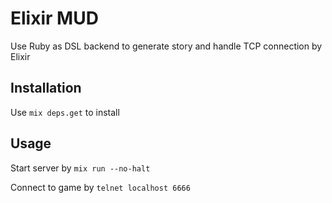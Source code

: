 Elixir MUD
===

Use Ruby as DSL backend to generate story and handle TCP connection by Elixir

## Installation

Use `mix deps.get` to install

## Usage

Start server by `mix run --no-halt`

Connect to game by `telnet localhost 6666`
